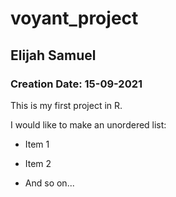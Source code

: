 # voyant_project
## Elijah Samuel
### Creation Date: 15-09-2021

This is my first project in R.

I would like to make an unordered list:

- Item 1

- Item 2

- And so on...